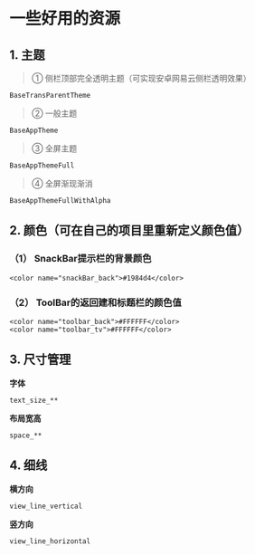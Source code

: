 # 一些好用的资源

## 1. 主题
>① 侧栏顶部完全透明主题（可实现安卓网易云侧栏透明效果）
>
    BaseTransParentTheme
>
>② 一般主题
>
    BaseAppTheme
>
>③ 全屏主题
>
    BaseAppThemeFull
>
>④ 全屏渐现渐消
>
    BaseAppThemeFullWithAlpha
>

## 2. 颜色（可在自己的项目里重新定义颜色值）
### （1） SnackBar提示栏的背景颜色
    <color name="snackBar_back">#1984d4</color>

### （2） ToolBar的返回建和标题栏的颜色值
    <color name="toolbar_back">#FFFFFF</color>
    <color name="toolbar_tv">#FFFFFF</color>

## 3. 尺寸管理
**字体**

    text_size_**

**布局宽高**

    space_**

## 4. 细线
**横方向**

    view_line_vertical

**竖方向**

    view_line_horizontal